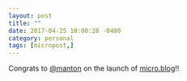 ```yaml
---
layout: post
title: ""
date: 2017-04-25 10:00:28 -0400
category: personal
tags: [micropost,]
---
```


Congrats to [@manton](http://micro.blog/manton) on the launch of [micro.blog](http://micro.blog)!!

